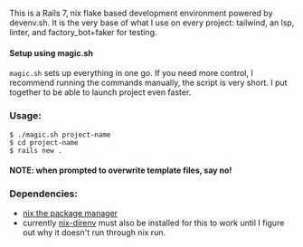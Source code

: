 This is a Rails 7, nix flake based development environment powered by devenv.sh.
It is the very base of what I use on every project: tailwind, an lsp, linter, and factory_bot+faker for testing.

#### Setup using magic.sh

`magic.sh` sets up everything in one go. If you need more control, I recommend running the commands manually, the script is very short.
I put together to be able to launch project even faster.

### Usage:
```
$ ./magic.sh project-name  
$ cd project-name
$ rails new . 
```  

#### NOTE: when prompted to overwrite template files, say no!

### Dependencies:
  - [nix the package manager](https://determinate.systems/posts/determinate-nix-installer)
  - currently [nix-direnv](https://github.com/nix-community/nix-direnv) must also be installed for this to work
    until I figure out why it doesn't run through nix run. 
